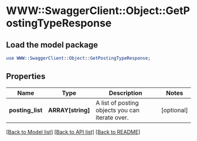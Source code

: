 # WWW::SwaggerClient::Object::GetPostingTypeResponse

## Load the model package
```perl
use WWW::SwaggerClient::Object::GetPostingTypeResponse;
```

## Properties
Name | Type | Description | Notes
------------ | ------------- | ------------- | -------------
**posting_list** | **ARRAY[string]** | A list of posting objects you can iterate over. | [optional] 

[[Back to Model list]](../README.md#documentation-for-models) [[Back to API list]](../README.md#documentation-for-api-endpoints) [[Back to README]](../README.md)


